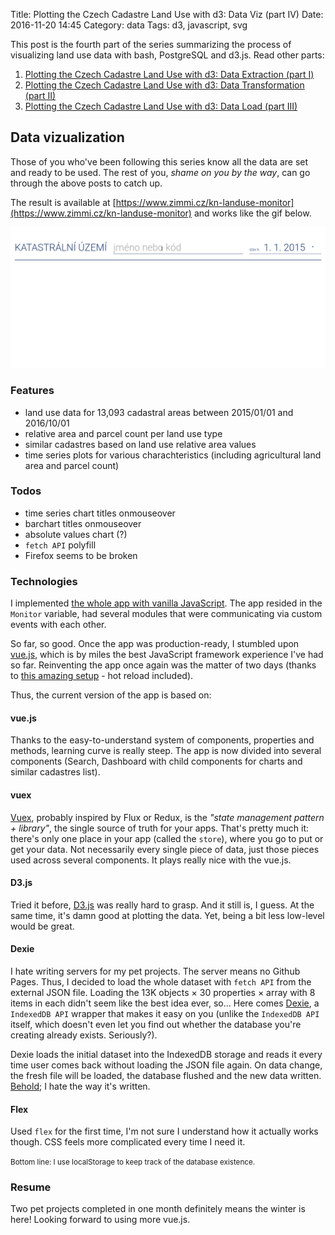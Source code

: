 Title: Plotting the Czech Cadastre Land Use with d3: Data Viz (part IV)
Date: 2016-11-20 14:45
Category: data
Tags: d3, javascript, svg

This post is the fourth part of the series summarizing the process of visualizing land use data with bash, PostgreSQL and d3.js. Read other parts:

1. [Plotting the Czech Cadastre Land Use with d3: Data Extraction (part I)]({filename}../2016/plotting-czech-cadastre-land-use-with-d3-part-i.md)
2. [Plotting the Czech Cadastre Land Use with d3: Data Transformation (part II)]({filename}../2016/plotting-czech-cadastre-land-use-with-d3-part-ii.md)
3. [Plotting the Czech Cadastre Land Use with d3: Data Load (part III)]({filename}../2016/plotting-czech-cadastre-land-use-with-d3-part-iii.md)

## Data vizualization

Those of you who've been following this series know all the data are set and ready to be used. The rest of you, _shame on you by the way_, can go through the above posts to catch up.

The result is available at [https://www.zimmi.cz/kn-landuse-monitor](https://www.zimmi.cz/kn-landuse-monitor) and works like the gif below.

<div class="text-center"><img src="/posts/assets/plotting-the-czech-cadastre-land-use-with-d3-part-iv/screen.gif" /></div>

### Features

- land use data for 13,093 cadastral areas between 2015/01/01 and 2016/10/01
- relative area and parcel count per land use type
- similar cadastres based on land use relative area values
- time series plots for various charachteristics (including agricultural land area and parcel count)

### Todos

- time series chart titles onmouseover
- barchart titles onmouseover
- absolute values chart (?)
- `fetch API` polyfill
- Firefox seems to be broken

### Technologies

I implemented [the whole app with vanilla JavaScript](https://github.com/zimmicz/kn-landuse-monitor/tree/f0af50d44d6aac11adb6cdb0c7c67a97d7db1df3). The app resided in the `Monitor` variable, had several modules that were communicating via custom events with each other.

So far, so good. Once the app was production-ready, I stumbled upon [vue.js](https://vuejs.org), which is by miles the best JavaScript framework experience I've had so far. Reinventing the app once again was the matter of two days (thanks to [this amazing setup](https://github.com/vuejs-templates/webpack) - hot reload included).

Thus, the current version of the app is based on:

#### vue.js
Thanks to the easy-to-understand system of components, properties and methods, learning curve is really steep. The app is now divided into several components (Search, Dashboard with child components for charts and similar cadastres list).

#### vuex
[Vuex](https://vuex.vuejs.org/en/), probably inspired by Flux or Redux, is the _"state management pattern + library"_, the single source of truth for your apps. That's pretty much it: there's only one place in your app (called the `store`), where you go to put or get your data. Not necessarily every single piece of data, just those pieces used across several components. It plays really nice with the vue.js.

#### D3.js
Tried it before, [D3.js](https://d3js.org) was really hard to grasp. And it still is, I guess. At the same time, it's damn good at plotting the data. Yet, being a bit less low-level would be great.

#### Dexie
I hate writing servers for my pet projects. The server means no Github Pages. Thus, I decided to load the whole dataset with `fetch API`  from the external JSON file. Loading the 13K objects &times; 30 properties &times; array with 8 items in each didn't seem like the best idea ever, so&hellip; Here comes [Dexie](http://dexie.org), a `IndexedDB API` wrapper that makes it easy on you (unlike the `IndexedDB API` itself, which doesn't even let you find out whether the database you're creating already exists. Seriously?).

Dexie loads the initial dataset into the IndexedDB storage and reads it every time user comes back without loading the JSON file again. On data change, the fresh file will be loaded, the database flushed and the new data written. [Behold](https://github.com/zimmicz/kn-landuse-monitor/blob/master/src/stores/actions.js); I hate the way it's written.

#### Flex
Used `flex` for the first time, I'm not sure I understand how it actually works though. CSS feels more complicated every time I need it.

<small>Bottom line: I use localStorage to keep track of the database existence.</small>

### Resume

Two pet projects completed in one month definitely means the winter is here! Looking forward to using more vue.js.